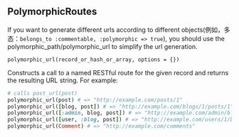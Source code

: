 ## PolymorphicRoutes

If you want to generate different urls according to different objects(例如，多态：`belongs_to :commentable, :polymorphic => true`), you should use the polymorphic_path/polymorphic_url to simplify the url generation.

`polymorphic_url(record_or_hash_or_array, options = {})`

Constructs a call to a named RESTful route for the given record and returns the resulting URL string. For example:

```ruby
# calls post_url(post)
polymorphic_url(post) # => "http://example.com/posts/1"
polymorphic_url([blog, post]) # => "http://example.com/blogs/1/posts/1"
polymorphic_url([:admin, blog, post]) # => "http://example.com/admin/blogs/1/posts/1"
polymorphic_url([user, :blog, post]) # => "http://example.com/users/1/blog/posts/1"
polymorphic_url(Comment) # => "http://example.com/comments"
```
